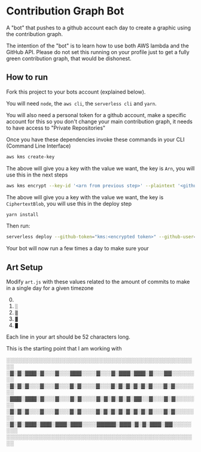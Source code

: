 # Contribution Graph Bot

A "bot" that pushes to a github account each day to create a graphic using the contribution graph. 

The intention of the "bot" is to learn how to use both AWS lambda and the GitHub API. Please do not set this running on 
your profile just to get a fully green contribution graph, that would be dishonest. 

## How to run

Fork this project to your bots account (explained below).

You will need `node`, the `aws cli`, the `serverless cli` and `yarn`. 

You will also need a personal token for a github account, make a specific account for this so you don't change your main 
contribution graph, it needs to have access to "Private Repositories"

Once you have these dependencies invoke these commands in your CLI (Command Line Interface)

```bash
aws kms create-key
```

The above will give you a key with the value we want, the key is `Arn`, you will use this in the next steps

```bash
aws kms encrypt --key-id '<arn from previous step>' --plaintext '<github token>'
```

The above will give you a key with the value we want, the key is `CiphertextBlob`, you will use this in the deploy step

```bash
yarn install
```

Then run:

```bash
serverless deploy --github-token="kms:<encrypted token>" --github-user=<your new bot user> --github-repo=<this forked repo> --kms-key=<ARN For KMS key> --github-timezone=<Your bot profiles timezone>
```

Your bot will now run a few times a day to make sure your 

## Art Setup 

Modify `art.js` with these values related to the amount of commits to make in a single
day for a given timezone

0. ` `
1. `░`
2. `▒`
3. `▓`
4. `█`

Each line in your art should be 52 characters long.

This is the starting point that I am working with

░░░░░░░░░░░░░░░░░░░░░░░░░░░░░░░░░░░░░░░░░░░░░░░░░░░░
░▓░▓░▓▓▓░▓░░░▓░░░▓▓▓░░░░▓░░░▓░▓▓▓░▓▓▓░▓░░░▓▓░░░░░░░░
░▓░▓░▓░░░▓░░░▓░░░▓░▓░░░░▓░░░▓░▓░▓░▓░▓░▓░░░▓░▓░░░░░░░
░▓▓▓░▓▓▓░▓░░░▓░░░▓░▓░░░░▓░▓░▓░▓░▓░▓▓░░▓░░░▓░▓░░░░░░░
░▓░▓░▓░░░▓░░░▓░░░▓░▓░░░░▓░▓░▓░▓░▓░▓░▓░▓░░░▓░▓░░░░░░░
░▓░▓░▓▓▓░▓▓▓░▓▓▓░▓▓▓░░░░▓▓▓▓▓░▓▓▓░▓░▓░▓▓▓░▓▓░░░░░░░░
░░░░░░░░░░░░░░░░░░░░░░░░░░░░░░░░░░░░░░░░░░░░░░░░░░░░